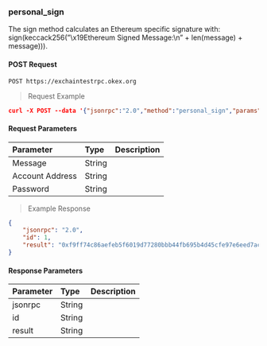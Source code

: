 ### personal_sign

The sign method calculates an Ethereum specific signature with: sign(keccack256(”\x19Ethereum Signed Message:\n” + len(message) + message))).

#### POST Request

`POST https://exchaintestrpc.okex.org`

> Request Example

```json
curl -X POST --data '{"jsonrpc":"2.0","method":"personal_sign","params":["0xdeadbeaf", "0x3b7252d007059ffc82d16d022da3cbf9992d2f70", "password"],"id":1}' -H "Content-Type: application/json" https://exchaintestrpc.okex.org

```

#### Request Parameters

| **Parameter** | **Type** | **Description**                                                                                                                                                                                                                                                      |
| :------------ | :------- | :------------------------------------------------------------------------------------------------------------------------------------------------------------------------------------------------------------------------------------------------------------------- |
| Message     | String   | |
| Account Address    | String   | |
| Password     | String   | |

> Example Response

```json
{
	"jsonrpc": "2.0",
	"id": 1,
	"result": "0xf9ff74c86aefeb5f6019d77280bbb44fb695b4d45cfe97e6eed7acd62905f4a85034d5c68ed25a2e7a8eeb9baf1b8401e4f865d92ec48c1763bf649e354d900b1c"
}
```

#### Response Parameters

| **Parameter** | **Type** | **Description**                                                                                                                                                                                                                                                      |
| :----------------- | :------- | :------------------------------------------------------------------------------------------------------------------------------------------------------------------------------------------------------------------------------------------------------------------- |
|  jsonrpc              | String    | 				| 
|  id                   | String    | 				| 
|  result               | String    | 				|
